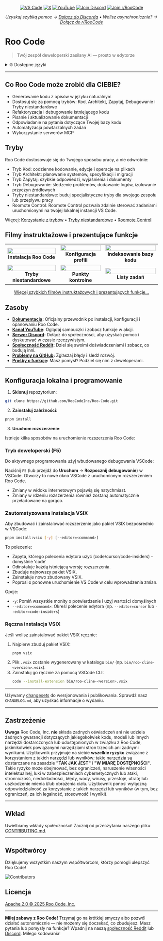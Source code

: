 <p align="center">
  <a href="https://marketplace.visualstudio.com/items?itemName=RooVeterinaryInc.roo-cline"><img src="https://img.shields.io/visual-studio-marketplace/v/RooVeterinaryInc.roo-cline.svg?label=VS%20Code&color=%23007ACC&style=flat&logo=visualstudiocode&logoColor=white" alt="VS Code"></a>
  <a href="https://x.com/roo_code"><img src="https://img.shields.io/badge/roo_code-000000?style=flat&logo=x&logoColor=white" alt="X"></a>
  <a href="https://youtube.com/@roocodeyt?feature=shared"><img src="https://img.shields.io/badge/YouTube-FF0000?style=flat&logo=youtube&logoColor=white" alt="YouTube"></a>
  <a href="https://discord.gg/roocode"><img src="https://img.shields.io/badge/Join%20Discord-5865F2?style=flat&logo=discord&logoColor=white" alt="Join Discord"></a>
  <a href="https://www.reddit.com/r/RooCode/"><img src="https://img.shields.io/badge/Join%20r%2FRooCode-FF4500?style=flat&logo=reddit&logoColor=white" alt="Join r/RooCode"></a>
</p>
<p align="center">
  <em>Uzyskaj szybką pomoc → <a href="https://discord.gg/roocode">Dołącz do Discorda</a> • Wolisz asynchronicznie? → <a href="https://www.reddit.com/r/RooCode/">Dołącz do r/RooCode</a></em>
</p>

# Roo Code

> Twój zespół deweloperski zasilany AI — prosto w edytorze

<details>
  <summary>🌐 Dostępne języki</summary>

- [English](../../README.md)
- [Català](../ca/README.md)
- [Deutsch](../de/README.md)
- [Español](../es/README.md)
- [Français](../fr/README.md)
- [हिंदी](../hi/README.md)
- [Bahasa Indonesia](../id/README.md)
- [Italiano](../it/README.md)
- [日本語](../ja/README.md)
- [한국어](../ko/README.md)
- [Nederlands](../nl/README.md)
- [Polski](../pl/README.md)
- [Português (BR)](../pt-BR/README.md)
- [Русский](../ru/README.md)
- [Türkçe](../tr/README.md)
- [Tiếng Việt](../vi/README.md)
- [简体中文](../zh-CN/README.md)
- [繁體中文](../zh-TW/README.md)
- ...
      </details>

---

## Co Roo Code może zrobić dla CIEBIE?

- Generowanie kodu z opisów w języku naturalnym
- Dostosuj się za pomocą trybów: Kod, Architekt, Zapytaj, Debugowanie i Tryby niestandardowe
- Refaktoryzacja i debugowanie istniejącego kodu
- Pisanie i aktualizowanie dokumentacji
- Odpowiadanie na pytania dotyczące Twojej bazy kodu
- Automatyzacja powtarzalnych zadań
- Wykorzystanie serwerów MCP

## Tryby

Roo Code dostosowuje się do Twojego sposobu pracy, a nie odwrotnie:

- Tryb Kod: codzienne kodowanie, edycje i operacje na plikach
- Tryb Architekt: planowanie systemów, specyfikacji i migracji
- Tryb Zapytaj: szybkie odpowiedzi, wyjaśnienia i dokumenty
- Tryb Debugowanie: śledzenie problemów, dodawanie logów, izolowanie przyczyn źródłowych
- Tryby niestandardowe: buduj specjalistyczne tryby dla swojego zespołu lub przepływu pracy
- Roomote Control: Roomote Control pozwala zdalnie sterować zadaniami uruchomionymi na twojej lokalnej instancji VS Code.

Więcej: [Korzystanie z trybów](https://docs.roocode.com/basic-usage/using-modes) • [Tryby niestandardowe](https://docs.roocode.com/advanced-usage/custom-modes) • [Roomote Control](https://docs.roocode.com/roo-code-cloud/roomote-control)

## Filmy instruktażowe i prezentujące funkcje

<div align="center">

|                                                                                                                                                                            |                                                                                                                                                                            |                                                                                                                                                                              |
| :------------------------------------------------------------------------------------------------------------------------------------------------------------------------: | :------------------------------------------------------------------------------------------------------------------------------------------------------------------------: | :--------------------------------------------------------------------------------------------------------------------------------------------------------------------------: |
| <a href="https://www.youtube.com/watch?v=Mcq3r1EPZ-4"><img src="https://img.youtube.com/vi/Mcq3r1EPZ-4/maxresdefault.jpg" width="100%"></a><br><b>Instalacja Roo Code</b>  | <a href="https://www.youtube.com/watch?v=eEJErgZBqLE"><img src="https://img.youtube.com/vi/eEJErgZBqLE/maxresdefault.jpg" width="100%"></a><br><b>Konfiguracja profili</b> | <a href="https://www.youtube.com/watch?v=r1bpod1VWhg"><img src="https://img.youtube.com/vi/r1bpod1VWhg/maxresdefault.jpg" width="100%"></a><br><b>Indeksowanie bazy kodu</b> |
| <a href="https://www.youtube.com/watch?v=qgqceCuhlRA"><img src="https://img.youtube.com/vi/qgqceCuhlRA/maxresdefault.jpg" width="100%"></a><br><b>Tryby niestandardowe</b> |   <a href="https://www.youtube.com/watch?v=Ho30nyY332E"><img src="https://img.youtube.com/vi/Ho30nyY332E/maxresdefault.jpg" width="100%"></a><br><b>Punkty kontrolne</b>   |      <a href="https://www.youtube.com/watch?v=6h5vB9PpoPk"><img src="https://img.youtube.com/vi/6h5vB9PpoPk/maxresdefault.jpg" width="100%"></a><br><b>Listy zadań</b>       |

</div>
<p align="center">
<a href="https://docs.roocode.com/tutorial-videos">Więcej szybkich filmów instruktażowych i prezentujących funkcje...</a>
</p>

## Zasoby

- **[Dokumentacja](https://docs.roocode.com):** Oficjalny przewodnik po instalacji, konfiguracji i opanowaniu Roo Code.
- **[Kanał YouTube](https://youtube.com/@roocodeyt?feature=shared):** Oglądaj samouczki i zobacz funkcje w akcji.
- **[Serwer Discord](https://discord.gg/roocode):** Dołącz do społeczności, aby uzyskać pomoc i dyskutować w czasie rzeczywistym.
- **[Społeczność Reddit](https://www.reddit.com/r/RooCode):** Dziel się swoimi doświadczeniami i zobacz, co budują inni.
- **[Problemy na GitHub](https://github.com/RooCodeInc/Roo-Code/issues):** Zgłaszaj błędy i śledź rozwój.
- **[Prośby o funkcje](https://github.com/RooCodeInc/Roo-Code/discussions/categories/feature-requests?discussions_q=is%3Aopen+category%3A%22Feature+Requests%22+sort%3Atop):** Masz pomysł? Podziel się nim z deweloperami.

---

## Konfiguracja lokalna i programowanie

1. **Sklonuj** repozytorium:

```sh
git clone https://github.com/RooCodeInc/Roo-Code.git
```

2. **Zainstaluj zależności**:

```sh
pnpm install
```

3. **Uruchom rozszerzenie**:

Istnieje kilka sposobów na uruchomienie rozszerzenia Roo Code:

### Tryb deweloperski (F5)

Do aktywnego programowania użyj wbudowanego debugowania VSCode:

Naciśnij `F5` (lub przejdź do **Uruchom** → **Rozpocznij debugowanie**) w VSCode. Otworzy to nowe okno VSCode z uruchomionym rozszerzeniem Roo Code.

- Zmiany w widoku internetowym pojawią się natychmiast.
- Zmiany w rdzeniu rozszerzenia również zostaną automatycznie przeładowane na gorąco.

### Zautomatyzowana instalacja VSIX

Aby zbudować i zainstalować rozszerzenie jako pakiet VSIX bezpośrednio w VSCode:

```sh
pnpm install:vsix [-y] [--editor=<command>]
```

To polecenie:

- Zapyta, którego polecenia edytora użyć (code/cursor/code-insiders) - domyślnie 'code'
- Odinstaluje każdą istniejącą wersję rozszerzenia.
- Zbuduje najnowszy pakiet VSIX.
- Zainstaluje nowo zbudowany VSIX.
- Poprosi o ponowne uruchomienie VS Code w celu wprowadzenia zmian.

Opcje:

- `-y`: Pomiń wszystkie monity o potwierdzenie i użyj wartości domyślnych
- `--editor=<command>`: Określ polecenie edytora (np. `--editor=cursor` lub `--editor=code-insiders`)

### Ręczna instalacja VSIX

Jeśli wolisz zainstalować pakiet VSIX ręcznie:

1.  Najpierw zbuduj pakiet VSIX:
    ```sh
    pnpm vsix
    ```
2.  Plik `.vsix` zostanie wygenerowany w katalogu `bin/` (np. `bin/roo-cline-<version>.vsix`).
3.  Zainstaluj go ręcznie za pomocą VSCode CLI:
    ```sh
    code --install-extension bin/roo-cline-<version>.vsix
    ```

---

Używamy [changesets](https://github.com/changesets/changesets) do wersjonowania i publikowania. Sprawdź nasz `CHANGELOG.md`, aby uzyskać informacje o wydaniu.

---

## Zastrzeżenie

**Uwaga** Roo Code, Inc. **nie** składa żadnych oświadczeń ani nie udziela żadnych gwarancji dotyczących jakiegokolwiek kodu, modeli lub innych narzędzi dostarczonych lub udostępnionych w związku z Roo Code, jakimikolwiek powiązanymi narzędziami stron trzecich ani żadnymi wynikami. Użytkownik przyjmuje na siebie **wszelkie ryzyko** związane z korzystaniem z takich narzędzi lub wyników; takie narzędzia są dostarczane na zasadzie **"TAK JAK JEST"** i **"W MIARĘ DOSTĘPNOŚCI"**. Takie ryzyko może obejmować, bez ograniczeń, naruszenie własności intelektualnej, luki w zabezpieczeniach cybernetycznych lub ataki, stronniczość, niedokładności, błędy, wady, wirusy, przestoje, utratę lub uszkodzenie mienia i/lub obrażenia ciała. Użytkownik ponosi wyłączną odpowiedzialność za korzystanie z takich narzędzi lub wyników (w tym, bez ograniczeń, za ich legalność, stosowność i wyniki).

---

## Wkład

Uwielbiamy wkłady społeczności! Zacznij od przeczytania naszego pliku [CONTRIBUTING.md](CONTRIBUTING.md).

---

## Współtwórcy

Dziękujemy wszystkim naszym współtwórcom, którzy pomogli ulepszyć Roo Code!

<!-- START CONTRIBUTORS SECTION - AUTO-GENERATED, DO NOT EDIT MANUALLY -->

[![Contributors](https://contrib.rocks/image?repo=RooCodeInc/roo-code&max=120&columns=12&cacheBust=0000000000)](https://github.com/RooCodeInc/roo-code/graphs/contributors)

<!-- END CONTRIBUTORS SECTION -->

## Licencja

[Apache 2.0 © 2025 Roo Code, Inc.](../../LICENSE)

---

**Miłej zabawy z Roo Code!** Trzymaj go na krótkiej smyczy albo pozwól działać autonomicznie — nie możemy się doczekać, co zbudujesz. Masz pytania lub pomysły na funkcje? Wpadnij na naszą [społeczność Reddit](https://www.reddit.com/r/RooCode/) lub [Discord](https://discord.gg/roocode). Miłego kodowania!
